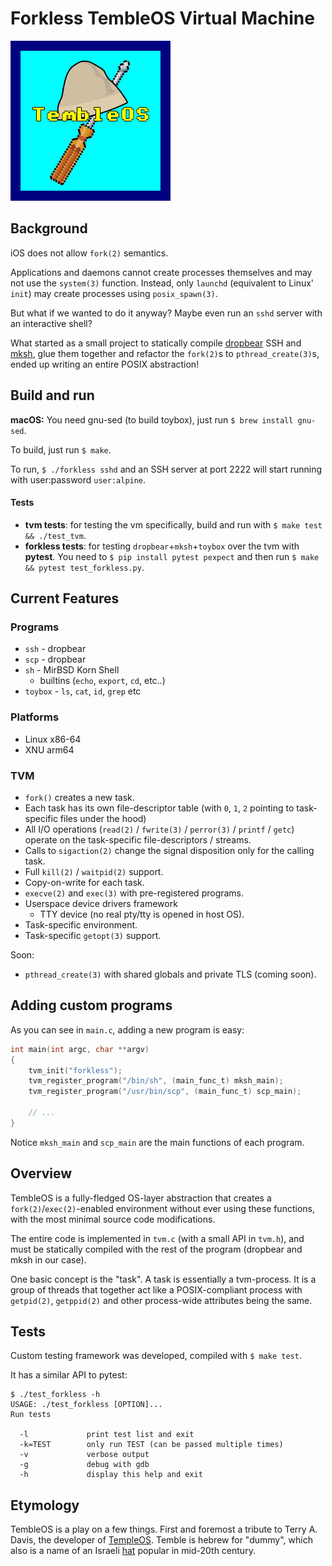 # Forkless TembleOS Virtual Machine

![TembleOS](./rsc/logo.jpg)

## Background

iOS does not allow `fork(2)` semantics.

Applications and daemons cannot create processes themselves and may not use the `system(3)` function. Instead, only `launchd` (equivalent to Linux' `init`) may create processes using `posix_spawn(3)`.

But what if we wanted to do it anyway? Maybe even run an `sshd` server with an interactive shell?

What started as a small project to statically compile [dropbear](https://github.com/mkj/dropbear) SSH and [mksh](https://github.com/MirBSD/mksh), glue them together and refactor the `fork(2)`s to `pthread_create(3)`s, ended up writing an entire POSIX abstraction!

## Build and run

**macOS:** You need gnu-sed (to build toybox), just run `$ brew install gnu-sed`.

To build, just run `$ make`.

To run, `$ ./forkless sshd` and an SSH server at port 2222 will start running with user:password `user:alpine`.

#### Tests

- **tvm tests**: for testing the vm specifically, build and run with `$ make test && ./test_tvm`.
- **forkless tests**: for testing `dropbear`+`mksh`+`toybox` over the tvm with **pytest**. You need to `$ pip install pytest pexpect` and then run `$ make && pytest test_forkless.py`.

## Current Features

### Programs

- `ssh` - dropbear
- `scp` - dropbear
- `sh` - MirBSD Korn Shell
  - builtins (`echo`, `export`, `cd`, etc..)
- `toybox` - `ls`, `cat`, `id`, `grep` etc

### Platforms

- Linux x86-64
- XNU arm64

### TVM

- `fork()` creates a new task.
- Each task has its own file-descriptor table (with `0`, `1`, `2` pointing to task-specific files under the hood)
- All I/O operations (`read(2)` / `fwrite(3)` / `perror(3)` / `printf` / `getc`) operate on the task-specific file-descriptors / streams.
- Calls to `sigaction(2)` change the signal disposition only for the calling task.
- Full `kill(2)` / `waitpid(2)` support.
- Copy-on-write for each task.
- `execve(2)` and `exec(3)` with pre-registered programs.
- Userspace device drivers framework
  - TTY device (no real pty/tty is opened in host OS).
- Task-specific environment.
- Task-specific `getopt(3)` support.

Soon:
- `pthread_create(3)` with shared globals and private TLS (coming soon).

## Adding custom programs

As you can see in `main.c`, adding a new program is easy:

```c
int main(int argc, char **argv)
{
    tvm_init("forkless");
    tvm_register_program("/bin/sh", (main_func_t) mksh_main);
    tvm_register_program("/usr/bin/scp", (main_func_t) scp_main);

    // ...
}
```

Notice `mksh_main` and `scp_main` are the main functions of each program.

## Overview

TembleOS is a fully-fledged OS-layer abstraction that creates a `fork(2)`/`exec(2)`-enabled environment without ever using these functions, with the most minimal source code modifications.

The entire code is implemented in `tvm.c` (with a small API in `tvm.h`), and must be statically compiled with the rest of the program (dropbear and mksh in our case).

One basic concept is the "task". A task is essentially a tvm-process. It is a group of threads that together act like a POSIX-compliant process with `getpid(2)`, `getppid(2)` and other process-wide attributes being the same.

## Tests

Custom testing framework was developed, compiled with `$ make test`.

It has a similar API to pytest:

```
$ ./test_forkless -h
USAGE: ./test_forkless [OPTION]...
Run tests

  -l             print test list and exit
  -k=TEST        only run TEST (can be passed multiple times)
  -v             verbose output
  -g             debug with gdb
  -h             display this help and exit
```

## Etymology

TembleOS is a play on a few things. First and foremost a tribute to Terry A. Davis, the developer of [TempleOS](https://simple.wikipedia.org/wiki/TempleOS). Temble is hebrew for "dummy", which also is a name of an Israeli [hat](https://en.wikipedia.org/wiki/Tembel_hat) popular in mid-20th century.
